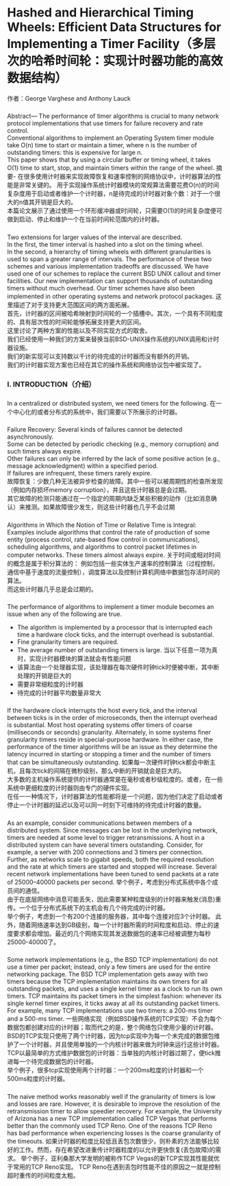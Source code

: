 # Hashed and Hierarchical Timing Wheels: Efficient Data Structures for Implementing a Timer Facility（多层次的哈希时间轮：实现计时器功能的高效数据结构）
作者：George Varghese and Anthony Lauck

##### 
Abstract— The performance of timer algorithms is crucial to many network protocol implementations that use timers for failure recovery and rate control.  
Conventional algorithms to implement an Operating System timer module take O(n) time to start or maintain a timer, 
where n is the number of outstanding timers: this is expensive for large n.   
This paper shows that by using a circular buffer or timing wheel, it takes O(1) time to start, stop, and maintain timers within the range of the wheel.
摘要- 在很多使用计时器来实现故障恢复和速率控制的网络协议中，计时器算法的性能是非常关键的。
用于实现操作系统计时器模块的常规算法需要花费O(n)的时间复杂度用于启动或者维护一个计时器，n是待完成的计时器对象个数：对于一个很大的n值其开销是巨大的。  
本篇论文展示了通过使用一个环形缓冲器或时间轮，只需要O(1)的时间复杂度便可做到启动、停止和维护一个在当前时间轮范围内的计时器。  

#####
Two extensions for larger values of the interval are described.  
In the first, the timer interval is hashed into a slot on the timing wheel.  
In the second, a hierarchy of timing wheels with different granularities is used to span a greater range of intervals.
The performance of these two schemes and various implementation tradeoffs are discussed.
We have used one of our schemes to replace the current BSD UNIX callout and timer facilities.
Our new implementation can support thousands of outstanding timers without much overhead.
Our timer schemes have also been implemented in other operating systems and network protocol packages.
这里描述了对于支持更大范围区间的两方面拓展。  
首先，计时器的区间被哈希映射到时间轮的一个插槽中。其次，一个具有不同粒度的、具有层次性的时间轮能够拓展支持更大的区间。  
这里讨论了两种方案的性能以及不同实现方式的取舍。  
我们已经使用一种我们的方案来替换当前BSD-UNIX操作系统的UNIX调用和计时器设施。  
我们的新实现可以支持数以千计的待完成的计时器而没有额外的开销。  
我们的计时器实现方案也已经在其它的操作系统和网络协议包中被实现了。  

### I. INTRODUCTION（介绍）
#####
In a centralized or distributed system, we need timers for the following.
在一个中心化的或者分布式的系统中，我们需要以下所展示的计时器。  

#####
Failure Recovery: Several kinds of failures cannot be detected asynchronously.   
Some can be detected by periodic checking (e.g., memory corruption) and such timers always expire.   
Other failures can only be inferred by the lack of some positive action (e.g., message acknowledgment) within a specified period.   
If failures are infrequent, these timers rarely expire.  
故障恢复：少数几种无法被异步检查的故障。其中一些可以被周期性的检查所发现（例如内存损坏memory corruption），并且这些计时器总是会过期。  
其它故障的检测只能通过在一个指定的周期内缺乏某些积极的动作（比如消息确认）来推测。如果故障很少发生，则这些计时器也几乎不会过期

#####
Algorithms in Which the Notion of Time or Relative Time is Integral: 
Examples include algorithms that control the rate of production of some entity (process control, rate-based flow control in communications), 
scheduling algorithms, and algorithms to control packet lifetimes in computer networks.
These timers almost always expire.
关于时间或相对时间的概念是属于积分算法的：
例如包括一些实体生产速率的控制算法（过程控制，通信中基于速度的流量控制），调度算法以及控制计算机网络中数据包存活时间的算法。  
而这些计时器几乎总是会过期的。

#####
The performance of algorithms to implement a timer module becomes an issue when any of the following are true.
* The algorithm is implemented by a processor that is interrupted each time a hardware clock ticks, and the interrupt overhead is substantial.
* Fine granularity timers are required.
* The average number of outstanding timers is large.
当以下任意一项为真时，实现计时器模块的算法就会有性能问题
* 该算法由一个处理器实现，该处理器在每次硬件时钟tick时便被中断，其中断处理的开销是巨大的
* 需要非常细粒度的计时器
* 待完成的计时器平均数量非常大

#####
If the hardware clock interrupts the host every tick, and the interval between ticks is in the order of microseconds, 
then the interrupt overhead is substantial. 
Most host operating systems offer timers of coarse (milliseconds or seconds) granularity.
Alternately, in some systems finer granularity timers reside in special-purpose hardware. 
In either case, the performance of the timer algorithms will be an issue as they determine the latency incurred in starting 
or stopping a timer and the number of timers that can be simultaneously outstanding.
如果每一次硬件时钟tick都会中断主机，且每次tick的间隔在微秒级别，那么中断的开销就会是巨大的。  
大多数的主机操作系统提供的计时器通常是在毫秒或者秒级粒度的。或者，在一些系统中更细粒度的计时器则由专门的硬件实现。  
在任一一种情况下，计时器算法的性能都将是一个问题，因为他们决定了启动或者停止一个计时器的延迟以及可以同一时刻下可维持的待完成计时器的数量。

#####
As an example, consider communications between members of a distributed system. 
Since messages can be lost in the underlying network, timers are needed at some level to trigger retransmissions. 
A host in a distributed system can have several timers outstanding. 
Consider, for example, a server with 200 connections and 3 timers per connection.
Further, as networks scale to gigabit speeds, both the required resolution and the rate at which timers are started and stopped will increase.
Several recent network implementations have been tuned to send packets at a rate of 25000–40000 packets per second.
举个例子，考虑到分布式系统中各个成员间的通信。  
由于在底层网络中消息可能丢失，因此需要某种粒度级别的计时器来触发(消息)重传。一个位于分布式系统下的主机会有几个待完成的计时器。  
举个例子，考虑到一个有200个连接的服务器，其中每个连接对应3个计时器。
此外，随着网络速率达到GB级别，每一个计时器所需的时间粒度和启动、停止的速度要求都会增加。最近的几个网络实现其发送数据包的速率已经被调整为每秒25000-40000了。

#####
Some network implementations (e.g., the BSD TCP implementation) do not use a timer per packet; 
instead, only a few timers are used for the entire networking package.
The BSD TCP implementation gets away with two timers because the TCP implementation maintains its own timers for all outstanding packets, 
and uses a single kernel timer as a clock to run its own timers. 
TCP maintains its packet timers in the simplest fashion: whenever its single kernel timer expires,
it ticks away at all its outstanding packet timers. 
For example, many TCP implementations use two timers: a 200-ms timer and a 500-ms timer.
一些网络实现（例如BSD操作系统的TCP实现）不会为每个数据包都创建对应的计时器；取而代之的是，整个网络包只使用少量的计时器。
BSD的TCP实现只使用了两个计时器，因为tcp实现中为每一个未完成的数据包维护了一个计时器，并且使用单独的一个内核计时器来做为时钟来运行这些计时器。  
TCP以最简单的方式维护数据包的计时器：当单独的内核计时器过期了，便tick推进每一个待完成数据包的计时器。  
举个例子，很多tcp实现使用两个计时器：一个200ms粒度的计时器和一个500ms粒度的计时器。

#####
The naive method works reasonably well if the granularity of timers is low and losses are rare. 
However, it is desirable to improve the resolution of the retransmission timer to allow speedier recovery.
For example, the University of Arizona has a new TCP implementation called TCP Vegas that performs better than the commonly used TCP Reno. 
One of the reasons TCP Reno has bad performance when experiencing losses is the coarse granularity of the timeouts.
如果计时器的粒度比较低且丢包次数很少，则朴素的方法能够比较好的工作。然而，存在希望改进重传计时器粒度的以允许更快恢复(丢包故障)的需求。
举个例子，亚利桑那大学发明的被称作TCP Vegas的新TCP实现其性能就优于常用的TCP Reno实现。
TCP Reno在遇到丢包时性能不佳的原因之一就是控制超时重传的时间粒度太粗。